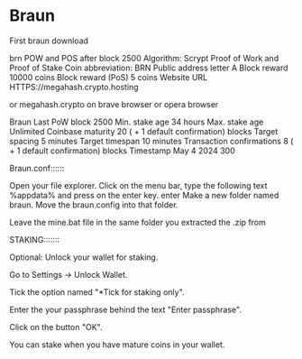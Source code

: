 # Braun
First braun download

brn POW and POS after block 2500
Algorithm: Scrypt Proof of Work and Proof of Stake
Coin abbreviation: BRN
Public address letter A
Block reward 10000 coins
Block reward (PoS) 5 coins
Website URL HTTPS://megahash.crypto.hosting

or megahash.crypto on brave browser or opera browser

Braun
Last PoW block 2500
Min. stake age 34 hours
Max. stake age Unlimited
Coinbase maturity 20 ( + 1 default confirmation) blocks
Target spacing 5 minutes
Target timespan 10 minutes
Transaction confirmations 8 ( + 1 default confirmation) blocks
Timestamp May 4 2024 300


Braun.conf::::::

Open your file explorer.
Click on the menu bar, type the following text %appdata% and press on the enter key. enter
Make a new folder named braun. Move the braun.config into that folder.

Leave the mine.bat file in the same folder you extracted the .zip from


STAKING:::::::

Optional: Unlock your wallet for staking.

Go to Settings -> Unlock Wallet.

Tick the option named "*Tick for staking only".

Enter the your passphrase behind the text "Enter passphrase".

Click on the button "OK".

You can stake when you have mature coins in your wallet.


